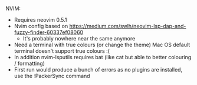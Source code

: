 NVIM:
- Requires neovim 0.5.1
- Nvim config based on https://medium.com/swlh/neovim-lsp-dap-and-fuzzy-finder-60337ef08060
    - It's probably nowhere near the same anymore
- Need a terminal with true colours (or change the theme) Mac OS default terminal doesn't support true colours :(
- In addition nvim-lsputils requires bat (like cat but able to better colouring / formatting)
- First run would produce a bunch of errors as no plugins are installed, use the :PackerSync command
